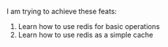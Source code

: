 I am trying to achieve these feats:

1. Learn how to use redis for basic operations
2. Learn how to use redis as a simple cache
